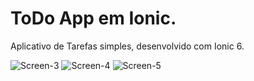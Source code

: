 # ToDo App em Ionic.

Aplicativo de Tarefas simples, desenvolvido com Ionic 6.

![Screen-3](https://user-images.githubusercontent.com/86168060/174847797-140ecdca-0200-498c-bc70-1191dfe6ed0f.png)
![Screen-4](https://user-images.githubusercontent.com/86168060/174847799-448b1733-0633-410b-8840-330b6c64b505.png)
![Screen-5](https://user-images.githubusercontent.com/86168060/174847801-16b61c98-5109-4693-aba8-9489948f88d9.png)
